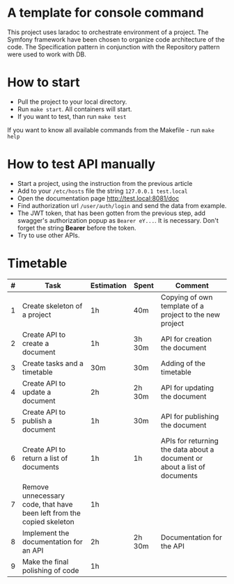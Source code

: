 A template for console command
===

This project uses laradoc to orchestrate environment of a project. 
The Symfony framework have been chosen to organize code architecture of the code. 
The Specification pattern in conjunction with the Repository pattern were used to work with DB. 
   

How to start 
===
* Pull the project to your local directory.
* Run `make start`. All containers will start.
* If you want to test, than run `make test`

If you want to know all available commands from the Makefile - run `make help`  

How to test API manually
===
* Start a project, using the instruction from the previous article
* Add to your `/etc/hosts` file the string `127.0.0.1 test.local`
* Open the documentation page http://test.local:8081/doc
* Find authorization url `/user/auth/login` and send the data from example.
* The JWT token, that has been gotten from the previous step, add swagger's authorization popup as `Bearer eY...`. It is necessary. Don't forget the string **Bearer** before the token.
* Try to use other APIs.  

Timetable
==

| # | Task     | Estimation | Spent | Comment |
|---|----------|----|-----|-------|
| 1 | Create skeleton of a project | 1h | 40m | Copying of own template of a project to the new project |
| 2 | Create API to create a document | 1h | 3h 30m | API for creation the document |
| 3 | Create tasks and a timetable | 30m | 30m | Adding of the timetable |
| 4 | Create API to update a document | 2h |2h 30m |  API for updating the document |
| 5 | Create API to publish a document | 1h | 30m | API for publishing the document |
| 6 | Create API to return a list of documents | 1h | 1h | APIs for returning the data about a document or about a list of documents |
| 7 | Remove unnecessary code, that have been left from the copied skeleton | 1h | | |
| 8 | Implement the documentation for an API | 2h | 2h 30m | Documentation for the API |
| 9 | Make the final polishing of code | 1h | | |
